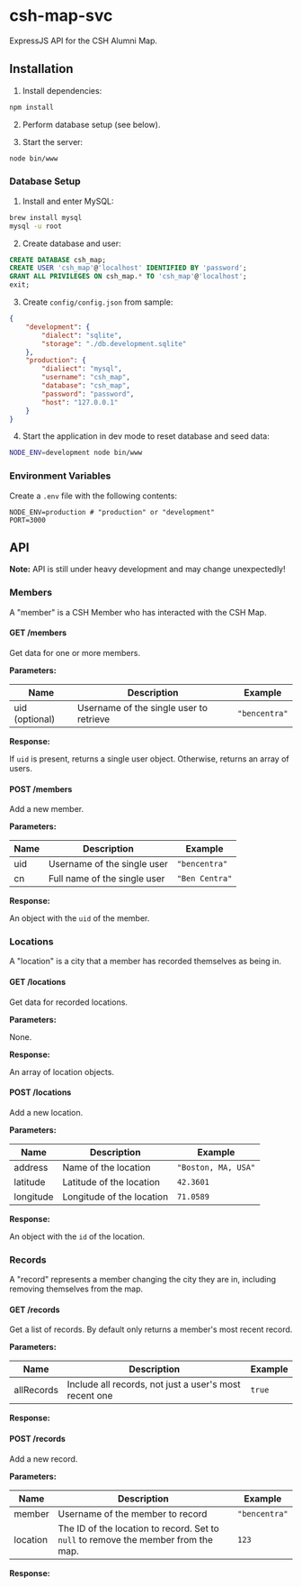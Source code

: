 # csh-map-svc

ExpressJS API for the CSH Alumni Map.

## Installation

1) Install dependencies:

```bash
npm install
```

2) Perform database setup (see below).

3) Start the server:

```bash
node bin/www
```

### Database Setup

1) Install and enter MySQL:

```bash
brew install mysql
mysql -u root
```

2) Create database and user: 

```sql
CREATE DATABASE csh_map;
CREATE USER 'csh_map'@'localhost' IDENTIFIED BY 'password';
GRANT ALL PRIVILEGES ON csh_map.* TO 'csh_map'@'localhost';
exit;
```

3) Create `config/config.json` from sample:

```json
{
	"development": {
		"dialect": "sqlite",
		"storage": "./db.development.sqlite"
	},
	"production": {
		"dialiect": "mysql",
		"username": "csh_map",
		"database": "csh_map",
		"password": "password",
		"host": "127.0.0.1"
	}
}
```

4) Start the application in dev mode to reset database and seed data:

```bash
NODE_ENV=development node bin/www
```

### Environment Variables

Create a `.env` file with the following contents:

```
NODE_ENV=production # "production" or "development"
PORT=3000
```

## API

__Note:__ API is still under heavy development and may change unexpectedly!

### Members

A "member" is a CSH Member who has interacted with the CSH Map.

#### GET /members

Get data for one or more members.

__Parameters:__

| Name | Description | Example | 
| --- | --- | --- |
| uid (optional) | Username of the single user to retrieve | `"bencentra"` |

__Response:__

If `uid` is present, returns a single user object. Otherwise, returns an array of users.

#### POST /members

Add a new member. 

__Parameters:__

| Name | Description | Example | 
| --- | --- | --- |
| uid | Username of the single user | `"bencentra"` |
| cn | Full name of the single user | `"Ben Centra"` |

__Response:__

An object with the `uid` of the member.

### Locations

A "location" is a city that a member has recorded themselves as being in.

#### GET /locations

Get data for recorded locations.

__Parameters:__

None.

__Response:__

An array of location objects.

#### POST /locations

Add a new location. 

__Parameters:__

| Name | Description | Example | 
| --- | --- | --- |
| address | Name of the location | `"Boston, MA, USA"` |
| latitude | Latitude of the location | `42.3601` |
| longitude | Longitude of the location | `71.0589` |

__Response:__

An object with the `id` of the location.

### Records

A "record" represents a member changing the city they are in, including removing themselves from the map.

#### GET /records

Get a list of records. By default only returns a member's most recent record.

__Parameters:__

| Name | Description | Example | 
| --- | --- | --- |
| allRecords | Include all records, not just a user's most recent one | `true` |

__Response:__

#### POST /records

Add a new record.

__Parameters:__

| Name | Description | Example | 
| --- | --- | --- |
| member | Username of the member to record | `"bencentra"` |
| location | The ID of the location to record. Set to `null` to remove the member from the map. | `123` | 

__Response:__
